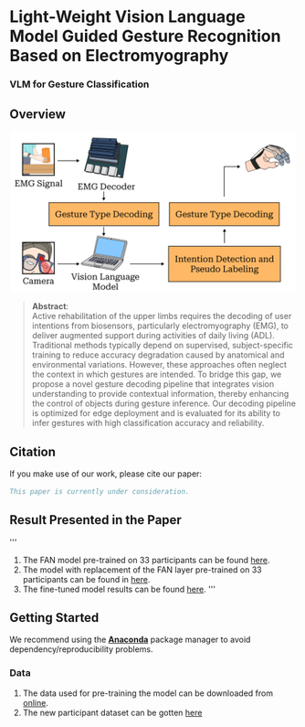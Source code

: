 # Light-Weight Vision Language Model Guided Gesture Recognition Based on Electromyography

### VLM for Gesture Classification

## Overview

<p align="center">
    <img src="images/1.png" style="max-width:500px">
</p>


>**Abstract**: <br>
> Active rehabilitation of the upper limbs requires the decoding of user intentions from biosensors, particularly electromyography (EMG), to deliver augmented support during activities of daily living (ADL). Traditional methods typically depend on supervised, subject-specific training to reduce accuracy degradation caused by anatomical and environmental variations. However, these approaches often neglect the context in which gestures are intended. To bridge this gap, we propose a novel gesture decoding pipeline that integrates vision understanding to provide contextual information, thereby enhancing the control of objects during gesture inference. Our decoding pipeline is optimized for edge deployment and is evaluated for its ability to infer gestures with high classification accuracy and reliability.

## Citation
If you make use of our work, please cite our paper:


```bibtex
This paper is currently under consideration. 
```


## Result Presented in the Paper

'''
1. The FAN model pre-trained on 33 participants can be found [here](https://github.com/deremustapha/VLM-EMG4Gesture/tree/master/code_result/1_FAN_Base_Decoder_33.ipynb).
2. The model with replacement of the FAN layer pre-trained on 33 participants can be found in [here](https://github.com/deremustapha/VLM-EMG4Gesture/tree/master/code_result/1_EMGNet_Base_Decoder_N.ipynb).
3. The fine-tuned model results can be found [here](https://github.com/deremustapha/VLM-EMG4Gesture/tree/master/code_result).
'''


## Getting Started

We recommend using the [**Anaconda**](https://www.anaconda.com/) package manager to avoid dependency/reproducibility
problems.


### Data

1. The data used for pre-training the model can be downloaded from [online](https://ieee-dataport.org/documents/emg-eeg-dataset-upper-limb-gesture-classification).
2. The new participant dataset can be gotten [here](https://github.com/deremustapha/VLM-EMG4Gesture/tree/master/data)
